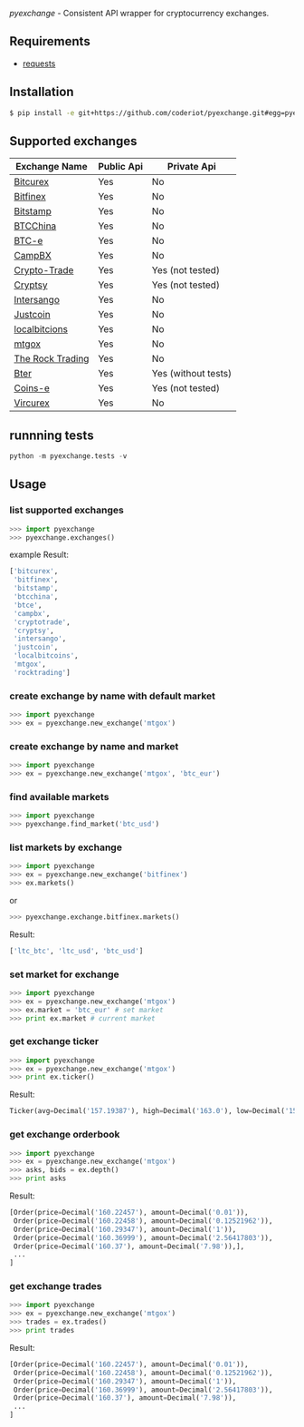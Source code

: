 *pyexchange* - Consistent API wrapper for cryptocurrency exchanges.

## Requirements

 - [requests](http://docs.python-requests.org/en/latest/)

## Installation
```sh
$ pip install -e git+https://github.com/coderiot/pyexchange.git#egg=pyexchange
```
## Supported exchanges
| Exchange Name | Public Api    | Private Api   |
| ------------- | ------------- | ------------- |
| [Bitcurex](https://bitcurex.com/)                    | Yes  | No  |
| [Bitfinex](https://www.bitfinex.com/)                | Yes  | No  |
| [Bitstamp](https://www.bitstamp.net/)                | Yes  | No  |
| [BTCChina](https://btcchina.com/)                    | Yes  | No  |
| [BTC-e](https://btc-e.com/)                          | Yes  | No  |
| [CampBX](https://campbx.com/)                        | Yes  | No  |
| [Crypto-Trade](https://crypto-trade.com/)            | Yes  | Yes (not tested)|
| [Cryptsy](https://crypto-trade.com/)                 | Yes  | Yes (not tested)  |
| [Intersango](https://intersango.com/)                | Yes  | No  |
| [Justcoin](https://justcoin.com/)                    | Yes  | No  |
| [localbitcions](https://localbitcoins.com/)          | Yes  | No  |
| [mtgox](https://www.mtgox.com/)                      | Yes  | No  |
| [The Rock Trading](https://www.therocktrading.com/)  | Yes  | No  |
| [Bter](https://www.bter.com/)                        | Yes  | Yes (without tests)  |
| [Coins-e](https://www.coins-e.com/)                  | Yes  | Yes (not tested)|
| [Vircurex](https://www.vircurex.com/)                | Yes  | No  |

## runnning tests
```python
python -m pyexchange.tests -v
```

## Usage
### list supported exchanges
```python
>>> import pyexchange
>>> pyexchange.exchanges()
```

example Result:

```python
['bitcurex',
 'bitfinex',
 'bitstamp',
 'btcchina',
 'btce',
 'campbx',
 'cryptotrade',
 'cryptsy',
 'intersango',
 'justcoin',
 'localbitcoins',
 'mtgox',
 'rocktrading']
```

### create exchange by name with default market
```python
>>> import pyexchange
>>> ex = pyexchange.new_exchange('mtgox')
```

### create exchange by name and market
```python
>>> import pyexchange
>>> ex = pyexchange.new_exchange('mtgox', 'btc_eur')
```

### find available markets
```python
>>> import pyexchange
>>> pyexchange.find_market('btc_usd')
```

### list markets by exchange
```python
>>> import pyexchange
>>> ex = pyexchange.new_exchange('bitfinex')
>>> ex.markets()
```

or

```python
>>> pyexchange.exchange.bitfinex.markets()
```

Result:

```python
['ltc_btc', 'ltc_usd', 'btc_usd']
```

### set market for exchange
```python
>>> import pyexchange
>>> ex = pyexchange.new_exchange('mtgox')
>>> ex.market = 'btc_eur' # set market
>>> print ex.market # current market
```

### get exchange ticker
```python
>>> import pyexchange
>>> ex = pyexchange.new_exchange('mtgox')
>>> print ex.ticker()
```

Result:
```python
Ticker(avg=Decimal('157.19387'), high=Decimal('163.0'), low=Decimal('151.13324'), last=Decimal('160.0'), buy=Decimal('160.00001'), sell=Decimal('160.16'), vol=Decimal('22805.9081')
```

### get exchange orderbook
```python
>>> import pyexchange
>>> ex = pyexchange.new_exchange('mtgox')
>>> asks, bids = ex.depth()
>>> print asks
```

Result:
```python
[Order(price=Decimal('160.22457'), amount=Decimal('0.01')),
 Order(price=Decimal('160.22458'), amount=Decimal('0.12521962')),
 Order(price=Decimal('160.29347'), amount=Decimal('1')),
 Order(price=Decimal('160.36999'), amount=Decimal('2.56417803')),
 Order(price=Decimal('160.37'), amount=Decimal('7.98')),],
 ...
]
```

### get exchange trades
```python
>>> import pyexchange
>>> ex = pyexchange.new_exchange('mtgox')
>>> trades = ex.trades()
>>> print trades
```

Result:
```python
[Order(price=Decimal('160.22457'), amount=Decimal('0.01')),
 Order(price=Decimal('160.22458'), amount=Decimal('0.12521962')),
 Order(price=Decimal('160.29347'), amount=Decimal('1')),
 Order(price=Decimal('160.36999'), amount=Decimal('2.56417803')),
 Order(price=Decimal('160.37'), amount=Decimal('7.98')),
 ...
]
```
